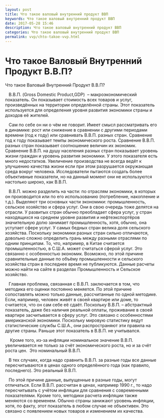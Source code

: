 ```yaml
---
layout: post
title: Что такое валовый внутренний продукт ВВП
keywords: Что такое валовый внутренний продукт ВВП
date: 2017-05-28 15:46
description: Что такое валовый внутренний продукт ВВП
categories: Что такое валовый внутренний продукт ВВП
permalink: vvp/chto-takoe-vvp.html
---
```


# Что такое Валовый Внутренний Продукт В.В.П?



Что такое Валовый Внутренний Продукт В.В.П?



   В.В.П. (Gross Domestic Product,GDP)  – макроэкономический показатель. Он показывает стоимость всех товаров и услуг, произведённых на территории определённой страны. Этот показатель используется для определения уровня развития экономики страны и доходов её жителей. 


   Сам по себе он ни о чём не говорит. Имеет смысл рассматривать его в динамике: рост или снижение в сравнении с другими периодами времени (год к году) или сравнивать В.В.П. разных стран. Сравнение год к году показывает темпы экономического роста. Сравнение В.В.П. разных стран показывает соотношение величин их экономик. Сравнение В.В.П. на душу населения разных стран показывает уровень жизни граждан и уровень развития экономики. У этого показателя есть много недостатков. Увеличение производства не всегда ведёт к улучшению качества жизни если при этом разрушается окружающая среда вокруг человека. Исследователи пытаются создать более объективные показатели, но на данный момент они не используются настолько широко, как В.В.П. 


   В.В.П. можно разделить на части: по отраслям экономики, в которых он производится или по его использованию (потребление, накопление и т.д.). Выделяют три основных части экономики: промышленность, сельское хозяйство и сфера услуг. Они в свою очередь тоже делятся на отрасли. У развитых стран обычно преобладает сфера услуг, у стран находящихся на среднем уровне развития и нефтеэкспортёров значительную долю занимает промышленность, хотя, обычно, она уступает сфере услуг. У самых бедных стран велика доля сельского хозяйства. Поскольку экономики разных стран сильно отличаются, довольно сложно определить грань между разными отраслями по одним принципам. То, что, например, в Китае считается промышленностью, в С.Ш.А. может считаться сферой услуг. Это связанно с особенностью экономик. Возможно, по этой причине сравнительные данные по объёму промышленности и сельского хозяйства стран в последнее время не публикуются. Данные расчеты можно найти на сайте в разделах Промышленность и Сельское хозяйство.


   Главная проблема, связанная с В.В.П. заключается в том, что методика его оценки постоянно меняется. По этой причине сопоставлять можно только данные, рассчитанные по одной методике. Если, например, человек живёт в своей квартире или доме, то считается, что он сам себе её сдаёт. Поскольку В.В.П. – абстрактный показатель, даже без наличия реальной оплаты, проживание в своей квартире засчитывается в сферу услуг. Это связано с особенностями американской экономики. Поскольку мировую статистику ведут статистические службы С.Ш.А., они распространяют эти правила на другие страны. Раньше этот показатель в В.В.П. не учитывался.


    Кроме того, из-за инфляции номинальное значение В.В.П. увеличивается не только за счёт экономического роста, но и за счёт роста цен.  Это номинальный В.В.П.


   В тех случаях, когда надо сравнить В.В.П. за разные годы все данные пересчитываются в ценах одного определённого года (как правило, последнего). Это реальный В.В.П. 


   По этой причине данные, выпущенные в разные годы, могут отличаться. Если В.В.П. рассчитан в ценах, например 1990 г., то надо пересчитывать с учётом инфляции для сравнения с современными показателями. Кроме того, методики расчета инфляции также меняются со временем. Обычно страны занижают уровень инфляции, хотя, по факту, этот показатель в любом случае не объективен. Это связано с появлением новых товаров и изменением их качества.


			
		
